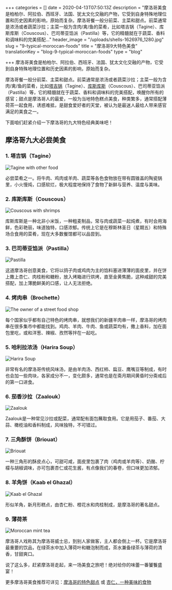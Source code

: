 +++
categories = []
date = 2020-04-13T07:50:13Z
description = "摩洛哥美食是柏柏尔、阿拉伯、西班牙、法国、犹太文化交融的产物，它受到自身特殊地理位置和历史因素的影响，原始而复杂。摩洛哥餐一般分前菜、主菜和甜点。前菜通常是浓汤或者蔬菜沙拉；主菜一般为含肉/禽/鱼的菜肴，比如塔吉锅（Tagine）、库斯库斯（Couscous）、巴司蒂亚馅派（Pastilla）等，它的精髓就在于蔬菜、香料和调味料的完美搭配..."
header_image = "/uploads/shells-1626976_1280.jpg"
slug = "9-typical-moroccan-foods"
title = "摩洛哥9大特色美食"
translationKey = "blog-9-typical-moroccan-foods"
type = "blog"

+++
摩洛哥美食是柏柏尔、阿拉伯、西班牙、法国、犹太文化交融的产物，它受到自身特殊地理位置和历史因素的影响，原始而复杂。

摩洛哥餐一般分前菜、主菜和甜点。前菜通常是浓汤或者蔬菜沙拉；主菜一般为含肉/禽/鱼的菜肴，比如[塔吉锅](/zh/blog/how-to-make-tajine/ "如何做一道塔吉锅料理")（Tagine）、[库斯库斯](/zh/blog/couscous/ "库斯库斯（Couscous）")（Couscous）、巴司蒂亚馅派（Pastilla）等，它的精髓就在于蔬菜、香料和调味料的完美搭配，唤醒你所有的感官；甜点是摩洛哥人的最爱，一般为当地特色糕点美食，种类繁多，通常搭配薄荷茶一起食用，诱惑难抵，是甜食爱好者的天堂，被认为是最迷人最给人带来感官满足的美食之一。

下面咱们赶紧介绍一下摩洛哥的九大特色经典美味吧！

## **摩洛哥九大必尝美食**

### **1. 塔吉锅（Tagine）**

![Tagine with other food](/uploads/2-4.jpg "Tagine with other food")

必尝菜肴之一。将牛肉、鸡肉或羊肉、蔬菜等各色食物放在带有圆锥盖的陶瓷锅里，小火慢炖，口感软烂，极大程度地保持了食物了新鲜与营养、温度与美味。

### **2. 库斯库斯（Couscous）**

![Couscous with shrimps](/uploads/3-4.jpg "Couscous with shrimps")

库斯库斯是一种北非小米饭，一种粗麦制品，常与肉或蔬菜一起炖煮，有时会用海鲜，色彩艳丽，味道独特，口感浓郁。传统上它是在穆斯林圣日（星期五）和特殊场合食用的菜肴，现在大多数餐馆都可以品尝到。

### **3. 巴司蒂亚馅派（Pastilla）**

![Pastilla](/uploads/4-2.jpg "Pastilla")

这道摩洛哥创意美食，它将以鸽子肉或鸡肉为主的馅料塞进薄薄的面皮里，并在饼上撒上杏仁、肉桂粉和糖粉，放入烤箱进行烘烤，直至金黄焦脆，这种咸甜的完美搭配，加上薄脆鲜美的口感，让人无法拒绝。

### **4. 烤肉串（Brochette）**

![The owner of a street food shop](/uploads/5-3.jpg "The owner of a street food shop")

每个国家似乎都有自己特色的烤肉串，就想我们的新疆羊肉串一样，摩洛哥的烤肉串在很多集市中都能找到。鸡肉、羊肉、牛肉、鱼或蔬菜均有，撒上香料，加在面包里吃，或和洋葱、辣椒、孜然等拌在一起吃。

### **5. 哈利拉浓汤（Harira Soup）**

![Harira Soup](/uploads/6-1.jpg "Harira Soup")

非常有名的摩洛哥传统风味汤，是由羊肉汤、西红柿、扁豆、鹰嘴豆等制成，有时也会加一些肉块，各家成分不一，变化颇多，通常也是在斋月期间黄昏时分斋戒后的第一口进食。

### **6. 茄香沙拉（Zaalouk）**

![Zaalouk](/uploads/7-1.jpg "Zaalouk")

Zaalouk是一种常见沙拉或配菜，通常配有面包蘸取食用。它是用茄子、番茄、大蒜、橄榄油和香料制成，风味独特，不可错过。

### **7. 三角酥饼（Briouat）**

![Briouat](/uploads/8-2.jpg "Briouat")

一种三角形的酥皮点心，可甜可咸，面皮里包裹了肉（鸡肉或羊肉等）、奶酪、柠檬与胡椒调味，亦可包裹杏仁或花生酱，有点像我们的春卷，但口味更加浓郁。

### **8. 羊角饼（Kaab el Ghazal）**

![Kaab el Ghazal](/uploads/9-2.jpg "Kaab el Ghazal")

形似羊角，新月形糕点，由杏仁粉、橙花水和肉桂制成，是摩洛哥的著名甜点。

### **9. 薄荷茶**

![Moroccan mint tea](/uploads/10-4.jpg "Moroccan mint tea")

摩洛哥人戏称其为摩洛哥威士忌，到别人家做客，主人都会倒上一杯。它是摩洛哥最重要的饮品，在绿茶水中加入薄荷叶和糖泡制而成，茶水兼备绿茶与薄荷的清香，甘甜爽口。

说了这么多，赶紧摩洛哥走起，来一场美食之旅吧！绝对给你的味蕾一番饕餮盛宴！

更多摩洛哥美食推荐可详见：[摩洛哥的特色甜点](/zh/blog/typical-sweets-of-morocco/ "摩洛哥的特色甜点") 或 [杏仁，一种美味的食物](/zh/blog/almonds/ "杏仁，一种美味的食物")